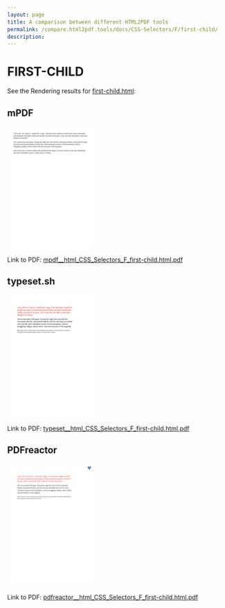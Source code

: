 ```yaml
---
layout: page
title: A comparison between different HTML2PDF tools
permalink: /compare.html2pdf.tools/docs/CSS-Selectors/F/first-child/
description: 
---
```


# FIRST-CHILD

See the Rendering results for [first-child.html](/html/CSS%20Selectors/F/first-child.html):

## mPDF
![](mpdf__html_CSS_Selectors_F_first-child.html.png) 

Link to PDF: [mpdf__html_CSS_Selectors_F_first-child.html.pdf](mpdf__html_CSS_Selectors_F_first-child.html.pdf)

## typeset.sh
![](typeset__html_CSS_Selectors_F_first-child.html.png) 

Link to PDF: [typeset__html_CSS_Selectors_F_first-child.html.pdf](typeset__html_CSS_Selectors_F_first-child.html.pdf)

## PDFreactor
![](pdfreactor__html_CSS_Selectors_F_first-child.html.png) 

Link to PDF: [pdfreactor__html_CSS_Selectors_F_first-child.html.pdf](pdfreactor__html_CSS_Selectors_F_first-child.html.pdf)
